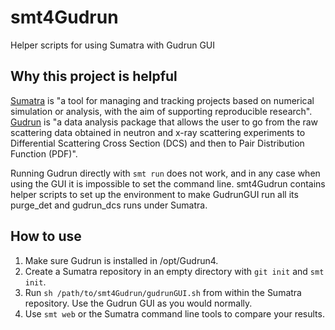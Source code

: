 smt4Gudrun
==========

Helper scripts for using Sumatra with Gudrun GUI

Why this project is helpful
---------------------------

[Sumatra](http://neuralensemble.org/sumatra/) is "a tool for managing and tracking projects based on numerical simulation or analysis, with the aim of supporting reproducible research".
[Gudrun](http://disordmat.moonfruit.com/) is "a data analysis package that allows the user to go from the raw scattering data obtained in neutron and x-ray scattering experiments to Differential Scattering Cross Section (DCS) and then to Pair Distribution Function (PDF)".

Running Gudrun directly with `smt run` does not work, and in any case when using the GUI it is impossible to set the command line.
smt4Gudrun contains helper scripts to set up the environment to make GudrunGUI run all its purge\_det and gudrun\_dcs runs under Sumatra.

How to use
----------

1. Make sure Gudrun is installed in /opt/Gudrun4.
2. Create a Sumatra repository in an empty directory with `git init` and `smt init`.
3. Run `sh /path/to/smt4Gudrun/gudrunGUI.sh` from within the Sumatra repository. Use the Gudrun GUI as you would normally.
4. Use `smt web` or the Sumatra command line tools to compare your results.

